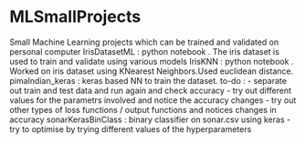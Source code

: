 # MLSmallProjects
Small Machine Learning projects which can be trained and validated on personal computer
IrisDatasetML : python notebook . The iris dataset is used to train and validate using various models
IrisKNN : python notebook . Worked on iris dataset using KNearest Neighbors.Used euclidean distance.
pimaIndian_keras : keras based NN to train the dataset. 
  to-do : - separate out train and test data and run again and check accuracy
          - try out different values for the parametrs involved and notice the accuracy changes
          - try out other types of loss functions / output functions and notices changes in accuracy
 sonarKerasBinClass : binary classifier on sonar.csv using keras
          - try to optimise by trying different values of the hyperparameters
